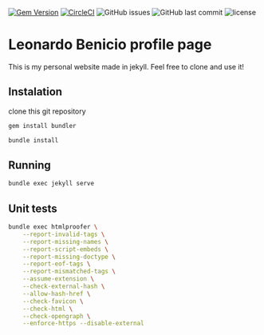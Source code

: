 [![Gem Version](https://img.shields.io/gem/v/jekyll.svg?style=flat-square)](https://rubygems.org)
[![CircleCI](https://img.shields.io/circleci/build/github/lbenicio/lbenicio.github.io?style=flat-square)](https://circleci.com/gh/lbenicio/lbenicio.github.io)
![GitHub issues](https://img.shields.io/github/issues-raw/lbenicio/lbenicio.github.io?style=flat-square)
![GitHub last commit](https://img.shields.io/github/last-commit/lbenicio/lbenicio.github.io?style=flat-square)
![license](https://img.shields.io/github/license/lbenicio/lbenicio.github.io?style=flat-square)

# Leonardo Benicio profile page
This is my personal website made in jekyll. Feel free to clone and use it!

## Instalation
clone this git repository

```bash
gem install bundler
```
```bash
bundle install
```

## Running
```bash
bundle exec jekyll serve
```

## Unit tests
```bash
bundle exec htmlproofer \
    --report-invalid-tags \
    --report-missing-names \
    --report-script-embeds \
    --report-missing-doctype \
    --report-eof-tags \
    --report-mismatched-tags \
    --assume-extension \
    --check-external-hash \
    --allow-hash-href \
    --check-favicon \
    --check-html \
    --check-opengraph \
    --enforce-https --disable-external
```
